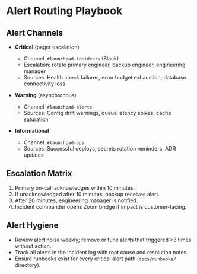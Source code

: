 # Alert Routing Playbook

## Alert Channels

- **Critical** (pager escalation)  
  - Channel: `#launchpad-incidents` (Slack)  
  - Escalation: rotate primary engineer, backup engineer, engineering manager  
  - Sources: Health check failures, error budget exhaustion, database connectivity loss

- **Warning** (asynchronous)  
  - Channel: `#launchpad-alerts`  
  - Sources: Config drift warnings, queue latency spikes, cache saturation

- **Informational**  
  - Channel: `#launchpad-ops`  
  - Sources: Successful deploys, secrets rotation reminders, ADR updates

## Escalation Matrix

1. Primary on-call acknowledges within 10 minutes.
2. If unacknowledged after 10 minutes, backup receives alert.
3. After 20 minutes, engineering manager is notified.
4. Incident commander opens Zoom bridge if impact is customer-facing.

## Alert Hygiene

- Review alert noise weekly; remove or tune alerts that triggered >3 times without action.
- Track all alerts in the incident log with root cause and resolution notes.
- Ensure runbooks exist for every critical alert path (`docs/runbooks/` directory).
